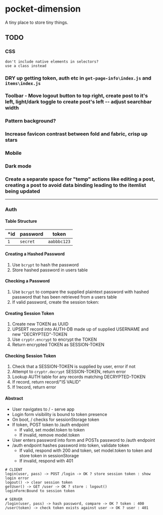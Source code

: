 # pocket-dimension

A tiny place to store tiny things.

## TODO

### CSS

```
don't include native elements in selectors?
use a class instead
```

### DRY up getting token, auth etc in `get-page-info\index.js` and `items\index.js`

### Toolbar - Move logout button to top right, create post to it's left, light/dark toggle to create post's left -- adjust searchbar width

### Pattern background?

### Increase favicon contrast between fold and fabric, crisp up stars

### Mobile

### Dark mode

### Create a separate space for "temp" actions like editing a post, creating a post to avoid data binding leading to the itemlist being updated

---

### Auth

#### Table Structure

| *id | password | token       |
| --- | -------- | ----------- |
| `1` | `secret` | `aabbbc123` |

#### Creating a Hashed Password

1. Use `bcrypt` to hash the password
2. Store hashed password in users table

#### Checking a Password

1. Use `bcrypt` to compare the supplied plaintext password with hashed password that has been retrieved from a users table
2. If valid password, create the session token:

#### Creating Session Token

1. Create new TOKEN as UUID
2. UPSERT record into AUTH-DB made up of supplied USERNAME and new "DECRYPTED"-TOKEN
3. Use `cryptr.encrypt` to encrypt the TOKEN
4. Return encrypted TOKEN as SESSION-TOKEN

#### Checking Session Token

1. Check that a SESSION-TOKEN is supplied by user, error if not
2. Attempt to `cryptr.decrypt` SESSION-TOKEN, return error
3. Lookup AUTH table for any records matching DECRYPTED-TOKEN
4. If record, return record/"IS VALID"
5. If !record, return error

#### Abstract

- User navigates to / - serve app
- Login form visibility is bound to token presence
- On boot, / checks for sessionStorage token
- If token, POST token to /auth endpoint
  - If valid, set model.token to token
  - If invalid, remove model.token
- User enters password into form and POSTs password to /auth endpoint
- /auth endpoint hashes password into token, validate token
  - If valid, respond with 200 and token, set model.token to token and store token in sessionStorage
  - If invalid, respond with 401

```
# CLIENT
login(user, pass) -> POST /login -> OK ? store session token : show login error
logout() -> clear session token
getUser() -> GET /user -> OK ? store : logout()
loginForm:Bound to session token

# SERVER
/login(user, pass) -> hash password, compare -> OK ? token : 400
/user(token) -> check token exists against user -> OK ? user : 401
```